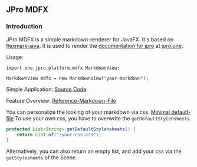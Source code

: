 
## JPro MDFX

### Introduction


JPro MDFX is a simple markdown-renderer for JavaFX.
It's based on [flexmark-java](https://github.com/vsch/flexmark-java).
It is used to render the [documentation for jpro](https://www.jpro.one/?page=docs/current/1.1/) at [jpro.one](https://www.jpro.one/).


Usage:
```
import one.jpro.platform.mdfx.MarkdownView;

MarkdownView mdfx = new MarkdownView("your-markdown");
```

Simple Application:
[Source Code](https://github.com/jpro-one/markdown-javafx-renderer/blob/master/example/src/main/java/com/sandec/mdfx/ExampleMDFX.java)

Feature Overview:
[Reference-Markdown-File](https://github.com/jpro-one/markdown-javafx-renderer/blob/master/example/src/main/resources/com/sandec/mdfx/sample.md)


You can personalize the looking of your markdown via css.
[Minimal default-file](https://github.com/jpro-one/markdown-javafx-renderer/blob/master/src/main/resources/com/sandec/mdfx/mdfx-default.css)
To use your own css, you have to overwrite the `getDefaultStylehsheets`.
```java
protected List<String> getDefaultStylehsheets() {
    return List.of("/your-css.css");
}
```
Alternatively, you can also return an empty list, and add your css via the `getStylesheets` of the Scene.